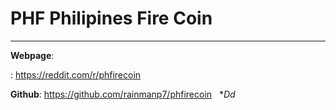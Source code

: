 


# PHF Philipines Fire Coin

<Hr>

**Webpage**: [](http://)

: https://reddit.com/r/phfirecoin

**Github**: https://github.com/rainmanp7/phfirecoin
 
**Dd*

 
 

 


 

